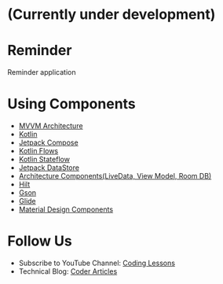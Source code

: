 # (Currently under development)

# Reminder
Reminder application

# Using Components
  - [MVVM Architecture](https://en.wikipedia.org/wiki/Model%E2%80%93view%E2%80%93viewmodel)
  - [Kotlin](https://kotlinlang.org/)
  - [Jetpack Compose](https://developer.android.com/jetpack/compose)
  - [Kotlin Flows](https://developer.android.com/kotlin/flow)
  - [Kotlin Stateflow](https://developer.android.com/kotlin/flow/stateflow-and-sharedflow)
  - [Jetpack DataStore](https://developer.android.com/topic/libraries/architecture/datastore)
  - [Architecture Components(LiveData, View Model, Room DB)](https://developer.android.com/topic/libraries/architecture)
  - [Hilt](https://developer.android.com/training/dependency-injection/hilt-android)
  - [Gson](https://github.com/google/gson)
  - [Glide](https://github.com/bumptech/glide)
  - [Material Design Components](https://material.io/components)

# Follow Us
  - Subscribe to YouTube Channel: [Coding Lessons](https://www.youtube.com/channel/UCchOskJCqHj4NnhobV02ejQ)
  - Technical Blog: [Coder Articles](https://www.coderarticles.com/)